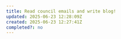 ```yaml
---
title: Read council emails and write blog!
updated: 2025-06-23 12:28:09Z
created: 2025-06-23 12:27:41Z
completed?: no
---
```


